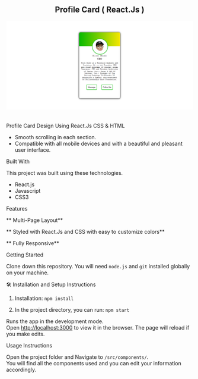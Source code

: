<h2 align="center">
  Profile Card ( React.Js ) <br/>
</h2>
<div align="center">
  <img alt="Demo" src="/preview.png" />
</div>

<br/>

Profile Card Design Using React.Js CSS &amp; HTML

- Smooth scrolling in each section.
- Compatible with all mobile devices and with a beautiful and pleasant user interface.

Built With

This project was built using these technologies.

- React.js
- Javascript
- CSS3

Features

** Multi-Page Layout**

** Styled with React.Js and CSS with easy to customize colors**

** Fully Responsive**

Getting Started

Clone down this repository. You will need `node.js` and `git` installed globally on your machine.

🛠 Installation and Setup Instructions

1. Installation: `npm install`

2. In the project directory, you can run: `npm start`

Runs the app in the development mode.\
Open [http://localhost:3000](http://localhost:3000) to view it in the browser.
The page will reload if you make edits.

Usage Instructions

Open the project folder and Navigate to `/src/components/`. <br/>
You will find all the components used and you can edit your information accordingly.
